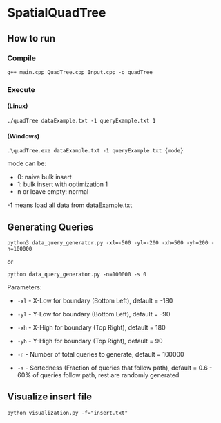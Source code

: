 # SpatialQuadTree

## How to run
### Compile
```
g++ main.cpp QuadTree.cpp Input.cpp -o quadTree
```
### Execute 
#### (Linux)
```
./quadTree dataExample.txt -1 queryExample.txt 1
```
#### (Windows)
```
.\quadTree.exe dataExample.txt -1 queryExample.txt {mode}
```

mode can be:
- 0: naive bulk insert
- 1: bulk insert with optimization 1
- n or leave empty: normal

-1 means load all data from dataExample.txt
## Generating Queries
```
python3 data_query_generator.py -xl=-500 -yl=-200 -xh=500 -yh=200 -n=100000
```
or
```
python data_query_generator.py -n=100000 -s 0
```

Parameters:
- `-xl` - X-Low for boundary (Bottom Left), default = -180
- `-yl` - Y-Low for boundary (Bottom Left), default = -90

- `-xh` - X-High for boundary (Top Right), default = 180
- `-yh` - Y-High for boundary (Top Right), default = 90

- `-n` - Number of total queries to generate, default = 100000
- `-s` - Sortedness (Fraction of queries that follow path), default = 0.6 - 60% of queries follow path, rest are randomly generated

## Visualize insert file
```
python visualization.py -f="insert.txt"
```

